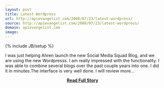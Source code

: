 ```yaml
---
layout: post
title: Latest Wordpress
url: http://apievangelist.com/2008/07/23/latest-wordpress/
source: http://apievangelist.com/2008/07/23/latest-wordpress/
domain: apievangelist.com
image: 
---
```

{% include JB/setup %}<p>I was just helping Ahren launch the new Social Media Squad Blog, and we are using the new Wordpresss. I am really impressed with the functionality.  I was able to combine several blogs over the past couple years into one.  I did it in minutes.The interface is very well done.  I will review more...</p>
<center><p><a href="http://apievangelist.com/2008/07/23/latest-wordpress/" style='padding:25px; font-sze:18px; font-weight: bold;'>Read Full Story</a></p></center>
